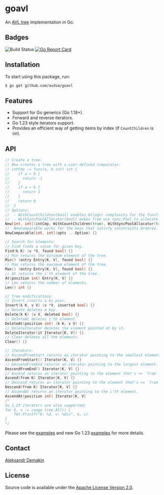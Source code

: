 # goavl
An [AVL tree](https://en.wikipedia.org/wiki/AVL_tree) implementation in Go.

## Badges

![Build Status](https://github.com/avdva/goavl/workflows/golangci-lint/badge.svg)
[![Go Report Card](https://goreportcard.com/badge/github.com/avdva/goavl)](https://goreportcard.com/report/github.com/avdva/goavl)

## Installation

To start using this package, run:

```sh
$ go get github.com/avdva/goavl
```

## Features

- Support for Go generics (Go 1.18+).
- Forward and reverse iterators.
- Go 1.23 style iterators support.
- Provides an efficient way of getting items by index (if `CountChildren` is on).

## API

```go
// Create a tree:
// New creates a tree with a user-defined comparator:  
// intCmp := func(a, b int) int {
//    if a < b {
//      return -1
//    }
//    if a > b {
//      return 1
//    }
//    return 0
//  }
// Options:
//	- WithCountChildren(bool) enables O(logn) complexity for the functions that operate on element positions.
//	- WithSyncPoolAllocator(bool) makes Tree use sync.Pool to allocate tree nodes.
New[int, int](intCmp, WithCountChildren(true), WithSyncPoolAllocator(true)) {}
//  NewComparable works for the keys that satisfy constraints.Ordered.
NewComparable[int, int](opts ...Option) {}

// Search for elements:
// Find finds a value for given key.
Find(k K) (v *V, found bool) {}
// Min returns the minimum element of the tree.
Min() (entry Entry[K, V], found bool) {}
// Max returns the maximum element of the tree.
Max() (entry Entry[K, V], found bool) {}
// At returns the i'th element of the tree.
At(position int) Entry[K, V] {}
// Len returns the number of elements.
Len() int {}

// Tree modifications:
// Insert inserts a kv pair.
Insert(k K, v V) (v *V, inserted bool) {}
// Delete deletes a key.
Delete(k K) (v V, deleted bool) {}
// DeleteAt deletes i'th element.
DeleteAt(position int) (k K, v V) {}
// DeleteIterator deletes the element pointed at by it.
DeleteIterator(it Iterator[K, V]) {}
// Clear deletes all the elements.
Clear() {}

// Iterators:
// AscendFromStart returns an iterator pointing to the smallest element.
AscendFromStart() Iterator[K, V] {}
// DescendFromEnd returns an iterator pointing to the largest element.
DescendFromEnd() Iterator[K, V] {}
// Ascend returns an iterator pointing to the element that's >= `from`.
Ascend(from K) Iterator[K, V] {}
// Descend returns an iterator pointing to the element that's <= `from`.
Descend(from K) Iterator[K, V] {}
// AscendAt returns an iterator pointing to the i'th element.
AscendAt(position int) Iterator[K, V]
/*
Go 1.23 iterators are also supported:
for k, v := range tree.All() {
	fmt.Printf("k: %d, v: %d\n", k, v)
}
*/
```

Please see the [examples](/tree_example_test.go) and new Go 1.23 [examples](/tree_example_go123_test.go) for more details.

## Contact

[Aleksandr Demakin](mailto:alexander.demakin@gmail.com)

## License

Source code is available under the [Apache License Version 2.0](/LICENSE).